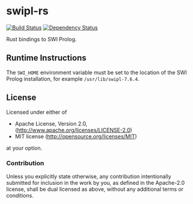 # swipl-rs

[![Build Status](https://travis-ci.org/remexre/swipl-rs.svg?branch=master)](https://travis-ci.org/remexre/swipl-rs)
[![Dependency Status](https://deps.rs/repo/github/remexre/swipl-rs/status.svg)](https://deps.rs/repo/github/remexre/swipl-rs)

Rust bindings to SWI Prolog.

## Runtime Instructions

The `SWI_HOME` environment variable must be set to the location of the SWI Prolog installation, for example `/usr/lib/swipl-7.6.4`.

## License

Licensed under either of

 * Apache License, Version 2.0, (http://www.apache.org/licenses/LICENSE-2.0)
 * MIT license (http://opensource.org/licenses/MIT)

at your option.

### Contribution

Unless you explicitly state otherwise, any contribution intentionally submitted for inclusion in the work by you, as defined in the Apache-2.0 license, shall be dual licensed as above, without any additional terms or conditions.
